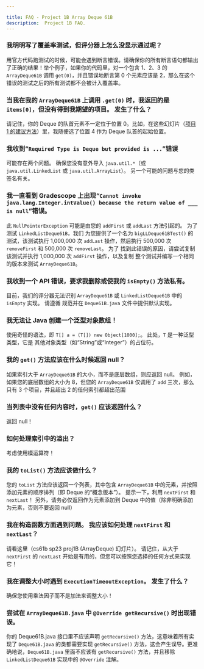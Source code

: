 ```yaml
---

title: FAQ - Project 1B Array Deque 61B
description:  Project 1B FAQ.
---
```


### 我明明写了覆盖率测试，但评分器上怎么没显示通过呢？

用官方代码跑测试的时候，可能会遇到断言错误。请确保你的所有断言语句都输出了正确的结果！举个例子，如果你的代码里，对一个包含 1、2、3 的 `ArrayDeque61B` 调用 `get(0)`，并且错误地断言第 0 个元素应该是 2，那么在这个错误的测试之后的所有测试都不会被计入覆盖率。

### 当我在我的 `ArrayDeque61B` 上调用 `.get(0)` 时，我返回的是 `items[0]`，但没有得到我期望的项目。 发生了什么？

请记住，你的 Deque 的队首元素不一定位于位置 0。比如，在这些幻灯片（[项目 1 的建议方法](https://docs.google.com/presentation/d/1XBJOht0xWz1tEvLuvOL4lOIaY0NSfArXAvqgkrx0zpc/edit#slide=id.g1094ff4355_0_450)）里，我随便选了位置 4 作为 Deque 队首的起始位置。

### 我收到“`Required Type is Deque but provided is ...`”错误

可能存在两个问题。 确保您没有意外导入 `java.util.*`（或 `java.util.LinkedList` 或 `java.util.ArrayList`）。 另一个可能的问题与您的类签名有关。

### 我一直看到 Gradescope 上出现“`Cannot invoke java.lang.Integer.intValue() because the return value of ___ is null`”错误。

此 `NullPointerException` 可能是由您的 `addFirst` 或 `addLast` 方法引起的。 为了测试 `LinkedListDeque61B`，我们
为您提供了一个名为 `bigLLDeque61BTest()` 的测试，该测试执行 1,000,000 次 `addLast` 操作，然后执行 500,000 次 `removeFirst` 和 500,000 次 `removeLast`。 为了
找到此错误的原因，请尝试复制该测试并执行 1,000,000 次 `addFirst` 操作，以及复制
整个测试并编写一个相同的版本来测试 `ArrayDeque61B`。

### 我收到一个 API 错误，要求我删除或使我的 `isEmpty()` 方法私有。

目前，我们的评分器无法识别 `ArrayDeque61B` 或 `LinkedListDeque61B` 中的 `isEmpty` 实现。 请遵循
规范并在 `Deque61B.java` 文件中提供默认实现。

### 我无法让 Java 创建一个泛型对象数组！

使用奇怪的语法，即 `T[] a = (T[]) new Object[1000];`。 此处，`T` 是一种泛型类型，它是
其他对象类型（如“String”或“Integer”）的占位符。

### 我的 `get()` 方法应该在什么时候返回 null？
如果索引大于 `ArrayDeque61B` 的大小，而不是底层数组，则应返回 null。 例如，如果您的底层数组的大小为 8，但您的 `ArrayDeque61B` 仅调用了 `add` 三次，那么只有 3 个项目，并且超出 2 的任何索引都超出范围

### 当列表中没有任何内容时，`get()` 应该返回什么？

返回 null！

### 如何处理索引中的溢出？

考虑使用模运算符！

### 我的 `toList()` 方法应该做什么？

您的 `toList` 方法应该返回一个列表，其中包含 `ArrayDeque61B` 中的元素，并按照添加元素的顺序排列（即 Deque 的“概念版本”）。 提示一下，利用 `nextFirst` 和 `nextLast`！ 另外，请务必仅返回作为元素添加到 Deque 中的值（除非明确添加为元素，否则不要返回 null）

### 我在构造函数方面遇到问题。 我应该如何处理 `nextFirst` 和 `nextLast`？

请看这里（cs61b sp23 proj1B (ArrayDeque) 幻灯片）。 请记住，从大于 `nextFirst` 的 `nextLast` 开始是有用的，但您可以按照您选择的任何方式来实现它！

### 我在调整大小时遇到 `ExecutionTimeoutException`。 发生了什么？

确保您使用乘法因子而不是加法来调整大小！

### 尝试在 `ArrayDeque61B.java` 中 `@Override getRecursive()` 时出现错误。
你的 Deque61B.java 接口里不应该声明 `getRecursive()` 方法，这意味着所有实现了 `Deque61B.java` 的类都需要实现 `getRecursive()` 方法，这会产生误导。更准确地说，`Deque61B.java` 里面不应该有 `getRecursive()` 方法，并且移除 `LinkedListDeque61B` 实现中的 `@Override` 注解。
